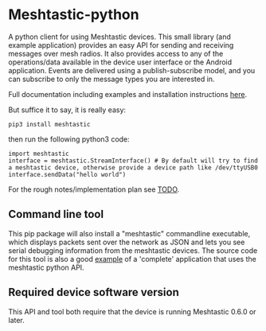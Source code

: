 # Meshtastic-python

A python client for using Meshtastic devices. This small library (and example application) provides an easy API for sending and receiving messages over mesh radios. It also provides access to any of the operations/data available in the device user interface or the Android application. Events are delivered using a publish-subscribe model, and you can subscribe to only the message types you are interested in.

Full documentation including examples and installation instructions [here](https://meshtastic.github.io/Meshtastic-python/meshtastic/index.html).

But suffice it to say, it is really easy:

```
pip3 install meshtastic
```

then run the following python3 code:

```
import meshtastic
interface = meshtastic.StreamInterface() # By default will try to find a meshtastic device, otherwise provide a device path like /dev/ttyUSB0
interface.sendData("hello world")
```

For the rough notes/implementation plan see [TODO](https://github.com/meshtastic/Meshtastic-python/TODO.md).

## Command line tool

This pip package will also install a "meshtastic" commandline executable, which displays packets sent over the network as JSON and lets you see serial debugging information from the meshtastic devices. The source code for this tool is also a good [example](https://github.com/meshtastic/Meshtastic-python/meshtastic/__main__.py) of a 'complete' application that uses the meshtastic python API.

## Required device software version

This API and tool both require that the device is running Meshtastic 0.6.0 or later.
